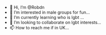 - 👋 Hi, I’m @Robdn
- 👀 I’m interested in male groups for fun...
- 🌱 I’m currently learning who is lgbt ...
- 💞️ I’m looking to collaborate on lgbt interests...
- 📫 How to reach me if in UK...

<!---
Robdn/Robdn is a ✨ special ✨ repository because its `README.md` (this file) appears on your GitHub profile.
You can click the Preview link to take a look at your changes.
--->
